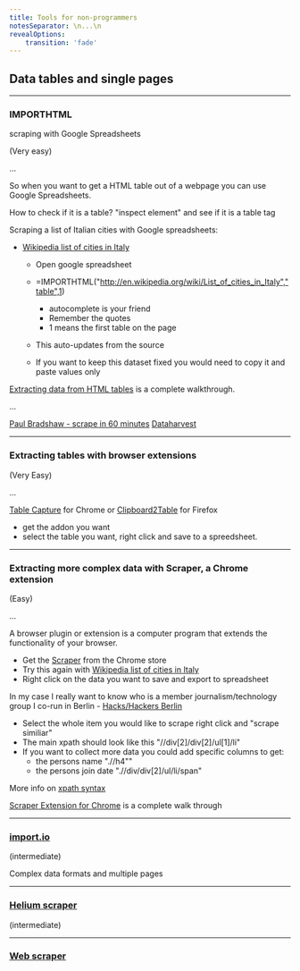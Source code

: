```yaml
---
title: Tools for non-programmers
notesSeparator: \n...\n
revealOptions:
    transition: 'fade'
---
```


## Data tables and single pages

---

### IMPORTHTML

scraping with Google Spreadsheets

(Very easy)

...

 So when you want to get a HTML table out of a webpage you can use Google Spreadsheets.

 How to check if it is a table? "inspect element" and see if it is a table tag

 Scraping a list of Italian cities with Google spreadsheets:

 * [Wikipedia list of cities in Italy](http://en.wikipedia.org/wiki/List_of_cities_in_Italy)
    * Open google spreadsheet
    * =IMPORTHTML("http://en.wikipedia.org/wiki/List_of_cities_in_Italy","table",1)
        * autocomplete is your friend
        * Remember the quotes
        * 1 means the first table on the page

    * This auto-updates from the source
    * If you want to keep this dataset fixed you would need to copy it and paste values only

[Extracting data from HTML tables](http://schoolofdata.org/handbook/recipes/liberating-html-tables/) is a complete walkthrough.

...

[Paul Bradshaw - scrape in 60 minutes](http://www.slideshare.net/onlinejournalist/scraping1hr-data-harvest-slideshare)
[Dataharvest](http://www.kaasogmulvad.dk/en/2014/05/training-at-data-harvest-2014/)

---

### Extracting tables with browser extensions

(Very Easy)

...

[Table Capture](https://chrome.google.com/webstore/detail/table-capture/iebpjdmgckacbodjpijphcplhebcmeop?hl=en) for Chrome or [Clipboard2Table](https://addons.mozilla.org/en-US/firefox/addon/dafizilla-table2clipboard/) for Firefox

* get the addon you want
* select the table you want, right click and save to a spreedsheet.

---

### Extracting more complex data with Scraper, a Chrome extension

(Easy)

...

A browser plugin or extension is a computer program that extends the functionality of your browser.

* Get the [Scraper](https://chrome.google.com/webstore/detail/scraper/mbigbapnjcgaffohmbkdlecaccepngjd) from the Chrome store
* Try this again with [Wikipedia list of cities in Italy](http://en.wikipedia.org/wiki/List_of_cities_in_Italy)
* Right click on the data you want to save and export to spreadsheet

In my case I really want to know who is a member journalism/technology group I co-run in Berlin - [Hacks/Hackers Berlin](http://www.meetup.com/Hacks-Hackers-Berlin/members/)

* Select the whole item you would like to scrape right click and "scrape similiar"
* The main xpath should look like this "//div[2]/div[2]/ul[1]/li"
* If you want to collect more data you could add specific columns to get:
    * the persons name ".//h4""
    * the persons join date ".//div/div[2]/ul/li/span"

More info on [xpath syntax](http://www.w3schools.com/xpath/xpath_syntax.asp)

[Scraper Extension for Chrome](http://schoolofdata.org/handbook/recipes/scraper-extension-for-chrome/) is a complete walk through

---

### [import.io](import.io)

(intermediate)

Complex data formats and multiple pages

---

### [Helium scraper](http://www.heliumscraper.com/en/index.php)

(intermediate)

---

### [Web scraper](http://webscraper.io/)